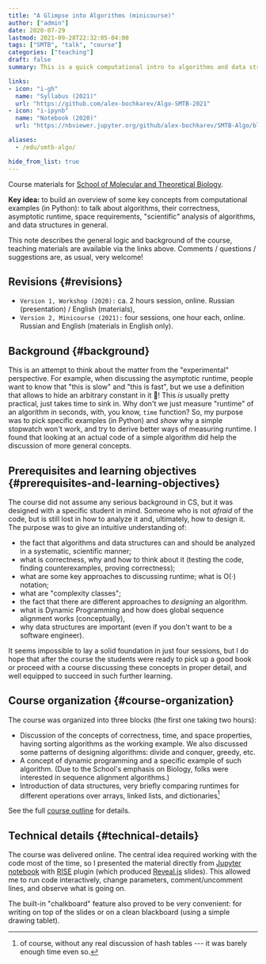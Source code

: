 ```yaml
---
title: "A Glimpse into Algorithms (minicourse)"
author: ["admin"]
date: 2020-07-29
lastmod: 2021-09-28T22:32:05-04:00
tags: ["SMTB", "talk", "course"]
categories: ["teaching"]
draft: false
summary: This is a quick computational intro to algorithms and data structures in the form of a mini-course, four one-hour sessions. Designed and presented for [SMTB](https://molbioschool.org/en/) in 2020 and 2021. Quick numerical illustrations for runtime, correctness, and other such fun things.

links:
- icon: "i-gh"
  name: "Syllabus (2021)"
  url: "https://github.com/alex-bochkarev/Algo-SMTB-2021"
- icon: "i-ipynb"
  name: "Notebook (2020)"
  url: "https://nbviewer.jupyter.org/github/alex-bochkarev/SMTB-Algo/blob/master/2020-07_SMTB_Algo_AB.ipynb"

aliases:
  - /edu/smtb-algo/

hide_from_list: true
---
```


<div class="note">

Course materials for [School of Molecular and Theoretical Biology](https://molbioschool.org/en).

**Key idea:** to build an overview of some key concepts from computational
examples (in Python): to talk about algorithms, their correctness, asymptotic
runtime, space requirements, "scientific" analysis of algorithms, and data
structures in general.

This note describes the general logic and background of the course, teaching
materials are available via the links above. Comments / questions / suggestions are, as usual, very welcome!

</div>


## Revisions {#revisions}

-   `Version 1, Workshop (2020):` ca. 2 hours session, online. Russian (presentation) / English (materials),
-   `Version 2, Minicourse (2021):` four sessions, one hour each, online. Russian and English (materials in English only).


## Background {#background}

   This is an attempt to think about the matter from the
"experimental" perspective. For example, when discussing the asymptotic runtime,
people want to know that "this is slow" and "this is fast", but we use a
definition that allows to hide an arbitrary constant in it 🤷! This _is_ usually
pretty practical, just takes time to sink in. Why don't we just measure
"runtime" of an algorithm in seconds, with, you know, `time` function? So, my
purpose was to pick specific examples (in Python) and _show_ why a simple
stopwatch won't work, and try to derive better ways of measuring runtime. I
found that looking at an actual code of a simple algorithm did help the
discussion of more general concepts.


## Prerequisites and learning objectives {#prerequisites-and-learning-objectives}

The course did not assume any serious background in CS, but it was designed with a specific student in mind. Someone who is not _afraid_ of the code, but is still lost in how to analyze it and, ultimately, how to design it. The purpose was to give an intuitive understanding of:

-   the fact that algorithms and data structures can and should be analyzed in a systematic, scientific manner;
-   what is correctness, why and how to think about it (testing the code, finding counterexamples, proving correctness);
-   what are some key approaches to discussing runtime; what is O(·) notation;
-   what are "complexity classes";
-   the fact that there are different approaches to _designing_ an algorithm.
-   what is Dynamic Programming and how does global sequence alignment works (conceptually),
-   why data structures are important (even if you don't want to be a software engineer).

It seems impossible to lay a solid foundation in just four sessions, but I do hope that after the course the students were ready to pick up a good book or proceed with a course discussing these concepts in proper detail, and well equipped to succeed in such further learning.


## Course organization {#course-organization}

The course was organized into three blocks (the first one taking two hours):

-   Discussion of the concepts of correctness, time, and space properties, having sorting algorithms as the working example. We also discussed some patterns of designing algorithms: divide and conquer, greedy, etc.
-   A concept of dynamic programming and a specific example of such algorithm. (Due to the School's emphasis on Biology, folks were interested in sequence alignment algorithms.)
-   Introduction of data structures, very briefly comparing runtimes for different operations over arrays, linked lists, and dictionaries[^fn:1]

See the full [course outline](https://github.com/alex-bochkarev/Algo-SMTB-2021) for details.


## Technical details {#technical-details}

The course was delivered online. The central idea required working with the
code most of the time, so I presented the material directly from [Jupyter
notebook](https://jupyter.org/) with [RISE](https://rise.readthedocs.io/en/stable/) plugin (which produced [Reveal.js](https://revealjs.com/) slides). This allowed me
to run code interactively, change parameters, comment/uncomment lines, and
observe what is going on.

The built-in "chalkboard" feature also proved to be very convenient: for
writing on top of the slides or on a clean blackboard (using a simple
drawing tablet).

[^fn:1]: of course, without any real discussion of hash tables --- it was barely enough time even so.
